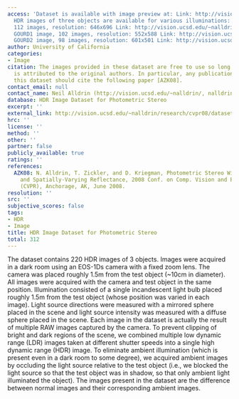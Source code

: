 ```yaml
---
access: 'Dataset is available with image preview at: Link: http://vision.ucsd.edu/~nalldrin/research/cvpr08/datasets/
  HDR images of three objects are available for various illuminations: APPLE image,
  112 images, resolution: 646x696 Link: http://vision.ucsd.edu/~nalldrin/research/cvpr08/datasets/apple.tar.gz
  GOURD1 image, 102 images, resolution: 552x588 Link: http://vision.ucsd.edu/~nalldrin/research/cvpr08/datasets/gourd1.tar.gz
  GOURD2 image, 98 images, resolution: 601x501 Link: http://vision.ucsd.edu/~nalldrin/research/cvpr08/datasets/gourd2.tar.gz'
author: University of California
categories:
- Image
citation: The images provided in these dataset are free to use so long as proper credit
  is attributed to the original authors. In particular, any publications utilizing
  this dataset should cite the following paper [AZK08].
contact_email: null
contact_name: Neil Alldrin (http://vision.ucsd.edu/~nalldrin/, nalldrin@gmail.com)
database: HDR Image Dataset for Photometric Stereo
excerpt: ''
external_link: http://vision.ucsd.edu/~nalldrin/research/cvpr08/datasets/
hrc: ''
license: ''
method: ''
other: ''
partner: false
publicly_available: true
ratings: ''
references:
  AZK08: N. Alldrin, T. Zickler, and D. Kriegman, Photometric Stereo With Non-Parametric
    and Spatially-Varying Reflectance, 2008 Conf. on Comp. Vision and Pattern Recognition
    (CVPR), Anchorage, AK, June 2008.
resolution: ''
src: ''
subjective_scores: false
tags:
- HDR
- Image
title: HDR Image Dataset for Photometric Stereo
total: 312
---
```


The dataset contains 220 HDR images of 3 objects. Images were acquired in a dark room using an EOS-1Ds camera with a fixed zoom lens. The camera was placed roughly 1.5m from the test object (~10cm in diameter). All images were acquired with the camera and test object in the same position. Illumination consisted of a single incandescent light bulb placed roughly 1.5m from the test object (whose position was varied in each image). Light source directions were measured with a mirrored sphere placed in the scene and light source intensity was measured with a diffuse sphere placed in the scene. Each image in the dataset is actually the result of multiple RAW images captured by the camera. To prevent clipping of bright and dark regions of the scene, we combined multiple low dynamic range (LDR) images taken at different shutter speeds into a single high dynamic range (HDR) image. To eliminate ambient illumination (which is present even in a dark room to some degree), we acquired ambient images by occluding the light source relative to the test object (i.e., we blocked the light source so that the test object was in shadow, so that only ambient light illuminated the object). The images present in the dataset are the difference between normal images and their corresponding ambient images.